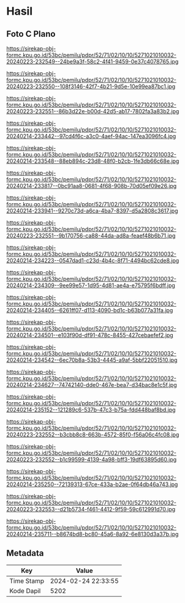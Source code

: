 # Hasil

## Foto C Plano

https://sirekap-obj-formc.kpu.go.id/53bc/pemilu/pdpr/52/71/02/10/10/5271021010032-20240223-232549--24be9a3f-58c2-4f41-9459-0e37c4078765.jpg

https://sirekap-obj-formc.kpu.go.id/53bc/pemilu/pdpr/52/71/02/10/10/5271021010032-20240223-232550--108f3146-42f7-4b21-9d5e-10e99ea87bc1.jpg

https://sirekap-obj-formc.kpu.go.id/53bc/pemilu/pdpr/52/71/02/10/10/5271021010032-20240223-232551--86b3d22e-b00d-42d5-ab17-7802fa3a83b2.jpg

https://sirekap-obj-formc.kpu.go.id/53bc/pemilu/pdpr/52/71/02/10/10/5271021010032-20240214-233442--97cd4f6c-a3c0-4aef-94ac-147ea3096fc4.jpg

https://sirekap-obj-formc.kpu.go.id/53bc/pemilu/pdpr/52/71/02/10/10/5271021010032-20240214-233548--88eb894c-23d8-48f0-b2cb-1fe3db66c68e.jpg

https://sirekap-obj-formc.kpu.go.id/53bc/pemilu/pdpr/52/71/02/10/10/5271021010032-20240214-233817--0bc91aa8-0681-4f68-908b-70d05ef09e26.jpg

https://sirekap-obj-formc.kpu.go.id/53bc/pemilu/pdpr/52/71/02/10/10/5271021010032-20240214-233941--9270c73d-a6ca-4ba7-8397-d5a2808c3617.jpg

https://sirekap-obj-formc.kpu.go.id/53bc/pemilu/pdpr/52/71/02/10/10/5271021010032-20240223-232551--9b170756-ca88-44da-ad8a-feaef48b6b71.jpg

https://sirekap-obj-formc.kpu.go.id/53bc/pemilu/pdpr/52/71/02/10/10/5271021010032-20240214-234223--0547dad1-c23d-4b4c-8f71-4494bc62cde8.jpg

https://sirekap-obj-formc.kpu.go.id/53bc/pemilu/pdpr/52/71/02/10/10/5271021010032-20240214-234309--9ee99e57-1d95-4d81-ae4a-e75795f6bdff.jpg

https://sirekap-obj-formc.kpu.go.id/53bc/pemilu/pdpr/52/71/02/10/10/5271021010032-20240214-234405--6261ff07-d113-4090-bd1c-b63b077a31fa.jpg

https://sirekap-obj-formc.kpu.go.id/53bc/pemilu/pdpr/52/71/02/10/10/5271021010032-20240214-234501--e103f90d-df91-478c-8455-427cebaefef2.jpg

https://sirekap-obj-formc.kpu.go.id/53bc/pemilu/pdpr/52/71/02/10/10/5271021010032-20240214-234542--6ec70b8a-53b3-4445-a9af-5bbf22051510.jpg

https://sirekap-obj-formc.kpu.go.id/53bc/pemilu/pdpr/52/71/02/10/10/5271021010032-20240214-234627--74742140-dde0-467e-bea7-d34bac8e1c5f.jpg

https://sirekap-obj-formc.kpu.go.id/53bc/pemilu/pdpr/52/71/02/10/10/5271021010032-20240214-235152--121289c6-537b-47c3-b75a-fdd448baf8bd.jpg

https://sirekap-obj-formc.kpu.go.id/53bc/pemilu/pdpr/52/71/02/10/10/5271021010032-20240223-232552--b3cbb8c8-663b-4572-85f0-f56a06c4fc08.jpg

https://sirekap-obj-formc.kpu.go.id/53bc/pemilu/pdpr/52/71/02/10/10/5271021010032-20240223-232552--b1c99599-4139-4a98-bff3-19df63895d60.jpg

https://sirekap-obj-formc.kpu.go.id/53bc/pemilu/pdpr/52/71/02/10/10/5271021010032-20240214-235250--72139313-67ce-433a-b2ae-0f64db46a743.jpg

https://sirekap-obj-formc.kpu.go.id/53bc/pemilu/pdpr/52/71/02/10/10/5271021010032-20240223-232553--d21b5734-f461-4412-9f59-59c612991d70.jpg

https://sirekap-obj-formc.kpu.go.id/53bc/pemilu/pdpr/52/71/02/10/10/5271021010032-20240214-235711--b8674bd8-bc80-45a6-8a92-6e8130d3a37b.jpg


## Metadata

| Key        | Value               |
| ---------- | ------------------- |
| Time Stamp | 2024-02-24 22:33:55 |
| Kode Dapil | 5202                |



